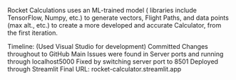 Rocket Calculations uses an ML-trained model ( libraries include TensorFlow, Numpy, etc.) to generate vectors, Flight Paths, and data points (max alt., etc.) to create a more developed and accurate Calculator, from the first iteration.

Timeline:
(Used Visual Studio for development)
Committed Changes throughout to GitHub
Main Issues were found in Server ports and running through localhost5000
Fixed by switching server port to 8501
Deployed through Streamlit
Final URL: rocket-calculator.streamlit.app
